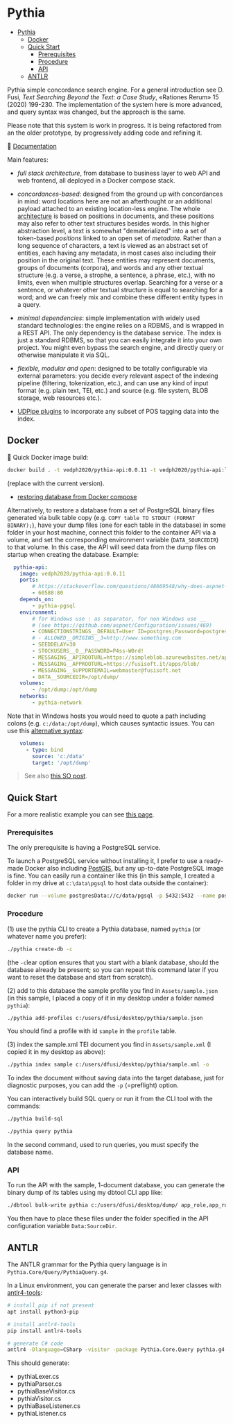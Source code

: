 # Pythia

- [Pythia](#pythia)
  - [Docker](#docker)
  - [Quick Start](#quick-start)
    - [Prerequisites](#prerequisites)
    - [Procedure](#procedure)
    - [API](#api)
  - [ANTLR](#antlr)

Pythia simple concordance search engine. For a general introduction see D. Fusi, _Text Searching Beyond the Text: a Case Study_, «Rationes Rerum» 15 (2020) 199-230. The implementation of the system here is more advanced, and query syntax was changed, but the approach is the same.

Please note that this system is work in progress. It is being refactored from an the older prototype, by progressively adding code and refining it.

📖 [Documentation](./docs/index.md)

Main features:

- _full stack architecture_, from database to business layer to web API and web frontend, all deployed in a Docker compose stack.

- _concordances-based_: designed from the ground up with concordances in mind: word locations here are not an afterthought or an additional payload attached to an existing location-less engine. The whole [architecture](./doc/model.md) is based on positions in documents, and these positions may also refer to other text structures besides words. In this higher abstraction level, a text is somewhat "dematerialized" into a set of token-based _positions_ linked to an open set of _metadata_. Rather than a long sequence of characters, a text is viewed as an abstract set of entities, each having any metadata, in most cases also including their position in the original text. These entities may represent documents, groups of documents (corpora), and words and any other textual structure (e.g. a verse, a strophe, a sentence, a phrase, etc.), with no limits, even when multiple structures overlap. Searching for a verse or a sentence, or whatever other textual structure is equal to searching for a word; and we can freely mix and combine these different entity types in a query.

- _minimal dependencies_: simple implementation with widely used standard technologies: the engine relies on a RDBMS, and is wrapped in a REST API. The only dependency is the database service. The index is just a standard RDBMS, so that you can easily integrate it into your own project. You might even bypass the search engine, and directly query or otherwise manipulate it via SQL.

- _flexible, modular and open_: designed to be totally configurable via external parameters: you decide every relevant aspect of the indexing pipeline (filtering, tokenization, etc.), and can use any kind of input format (e.g. plain text, TEI, etc.) and source (e.g. file system, BLOB storage, web resources etc.).

- [UDPipe plugins](docs/udp.md) to incorporate any subset of POS tagging data into the index.

## Docker

🐋 Quick Docker image build:

```bash
docker build . -t vedph2020/pythia-api:0.0.11 -t vedph2020/pythia-api:latest
```

(replace with the current version).

- [restoring database from Docker compose](https://stackoverflow.com/questions/70879120/how-to-restore-postgresql-in-docker-compose)

Alternatively, to restore a database from a set of PostgreSQL binary files generated via bulk table copy (e.g. `COPY table TO STDOUT (FORMAT BINARY);`), have your dump files (one for each table in the database) in some folder in your host machine, connect this folder to the container API via a volume, and set the corresponding environment variable (`DATA_SOURCEDIR`) to that volume. In this case, the API will seed data from the dump files on startup when creating the database. Example:

```yml
  pythia-api:
    image: vedph2020/pythia-api:0.0.11
    ports:
        # https://stackoverflow.com/questions/48669548/why-does-aspnet-core-start-on-port-80-from-within-docker
        - 60588:80
    depends_on:
        - pythia-pgsql
    environment:
        # for Windows use : as separator, for non Windows use __
        # (see https://github.com/aspnet/Configuration/issues/469)
        - CONNECTIONSTRINGS__DEFAULT=User ID=postgres;Password=postgres;Host=pythia-pgsql;Port=5432;Database={0};
        # - ALLOWED__ORIGINS__3=http://www.something.com
        - SEEDDELAY=30
        - STOCKUSERS__0__PASSWORD=P4ss-W0rd!
        - MESSAGING__APIROOTURL=https://simpleblob.azurewebsites.net/api/
        - MESSAGING__APPROOTURL=https://fusisoft.it/apps/blob/
        - MESSAGING__SUPPORTEMAIL=webmaster@fusisoft.net
        - DATA__SOURCEDIR=/opt/dump/
    volumes:
        - /opt/dump:/opt/dump
    networks:
        - pythia-network
```

Note that in Windows hosts you would need to quote a path including colons (e.g. `c:/data:/opt/dump`), which causes syntactic issues. You can use this [alternative syntax](https://www.reddit.com/r/docker/comments/hkx3s0/volume_mount_with_a_colon_in_the_path_with/):

```yml
    volumes:
      - type: bind
        source: 'c:/data'
        target: '/opt/dump'
```

>See also [this SO post](https://stackoverflow.com/questions/46166304/docker-compose-volumes-without-colon).

## Quick Start

For a more realistic example you can see [this page](./doc/example.md).

### Prerequisites

The only prerequisite is having a PostgreSQL service.

To launch a PostgreSQL service without installing it, I prefer to use a ready-made Docker also including [PostGIS](https://postgis.net/install/), but any up-to-date PostgreSQL image is fine. You can easily run a container like this (in this sample, I created a folder in my drive at `c:\data\pgsql` to host data outside the container):

```bash
docker run --volume postgresData://c/data/pgsql -p 5432:5432 --name postgres -e POSTGRES_PASSWORD=postgres -d postgis/postgis:13-master
```

### Procedure

(1) use the pythia CLI to create a Pythia database, named `pythia` (or whatever name you prefer):

```bash
./pythia create-db -c
```

(the `-c`lear option ensures that you start with a blank database, should the database already be present; so you can repeat this command later if you want to reset the database and start from scratch).

(2) add to this database the sample profile you find in `Assets/sample.json` (in this sample, I placed a copy of it in my desktop under a folder named `pythia`):

```bash
./pythia add-profiles c:/users/dfusi/desktop/pythia/sample.json
```

You should find a profile with id `sample` in the `profile` table.

(3) index the sample.xml TEI document you find in `Assets/sample.xml` (I copied it in my desktop as above):

```bash
./pythia index sample c:/users/dfusi/desktop/pythia/sample.xml -o
```

To index the document without saving data into the target database, just for diagnostic purposes, you can add the `-p` (=preflight) option.

You can interactively build SQL query or run it from the CLI tool with the commands:

```bash
./pythia build-sql

./pythia query pythia
```

In the second command, used to run queries, you must specify the database name.

### API

To run the API with the sample, 1-document database, you can generate the binary dump of its tables using my dbtool CLI app like:

```bash
./dbtool bulk-write pythia c:/users/dfusi/desktop/dump/ app_role,app_role_claim,app_user,app_user_claim,app_user_login,app_user_role,app_user_token,profile,document,document_attribute,corpus,document_corpus,structure,structure_attribute,document_structure,token,occurrence,occurrence_attribute,token_occurrence_count
```

You then have to place these files under the folder specified in the API configuration variable `Data:SourceDir`.

## ANTLR

The ANTLR grammar for the Pythia query language is in `Pythia.Core/Query/PythiaQuery.g4`.

In a Linux environment, you can generate the parser and lexer classes with [antlr4-tools](https://github.com/antlr/antlr4-tools):

```bash
# install pip if not present
apt install python3-pip

# install antlr4-tools
pip install antlr4-tools

# generate C# code
antlr4 -Dlanguage=CSharp -visitor -package Pythia.Core.Query pythia.g4
```

This should generate:

- pythiaLexer.cs
- pythiaParser.cs
- pythiaBaseVisitor.cs
- pythiaVisitor.cs
- pythiaBaseListener.cs
- pythiaListener.cs
